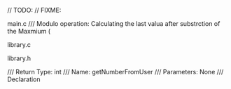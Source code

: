 // TODO: 
// FIXME:

main.c
/// Modulo operation: Calculating the last valua after substrction of the Maxmium ( 

library.c


library.h

/// Return Type: int
/// Name: getNumberFromUser
/// Parameters: None
/// Declaration
